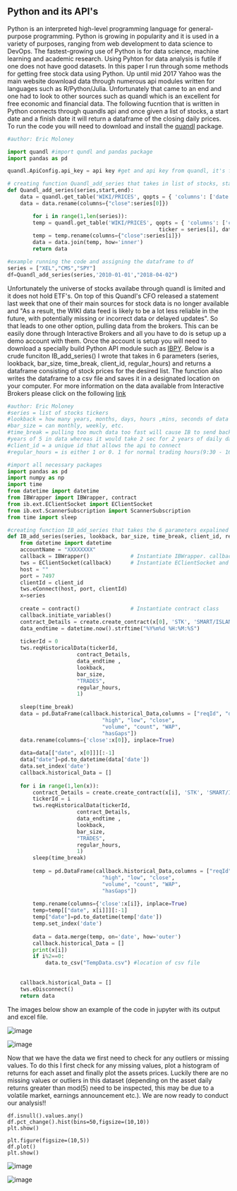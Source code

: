## Python and its API's
Python is an interpreted high-level programming language for general-purpose programming. Python is growing in popularity and it is used in a variety of purposes, ranging from web development to data science to DevOps. The fastest-growing use of Python is for data science, machine learning and academic research. Using Pyhton for data analysis is futile if one does not have good datasets. In this paper I run through some methods for getting free stock data using Python. Up until mid 2017 Yahoo was the main website download data
through numerous api modules written for languages such as R/Python/Julia. Unfortunately that came to an end and one had to look to other
sources such as quandl which is an excellent for free economic and financial data. The following fucntion that is written in Python 
connects through quandls api and once given a list of stocks, a start date and a finish date it will return a dataframe of the closing 
daily prices. To run the code you will need to download and install the [quandl](https://www.quandl.com/tools/python) package. 

```python
#author: Eric Moloney

import quandl #import qundl and pandas package 
import pandas as pd

quandl.ApiConfig.api_key = api key #get and api key from quandl, it's free

# creating function Quandl_add_series that takes in list of stocks, start and end date, returning a dataframe of close prices
def Quandl_add_series(series,start,end):
    data = quandl.get_table('WIKI/PRICES', qopts = { 'columns': ['date', 'close'] }, ticker = series[0], date = { 'gte': start, 'lte': end })
    data = data.rename(columns={"close":series[0]})

        for i in range(1,len(series)):
        temp = quandl.get_table('WIKI/PRICES', qopts = { 'columns': ['close'] },
                                                ticker = series[i], date = { 'gte': start, 'lte': end })
        temp = temp.rename(columns={"close":series[i]})
        data = data.join(temp, how='inner')
        return data

#example running the code and assigning the dataframe to df
series = ["XEL","CMS","SPY"]
df=Quandl_add_series(series,'2010-01-01',"2018-04-02") 

```
Unfortunately the universe of stocks availabe through quandl is limited and it does not hold ETF's. On top of this Quandl's CFO released
a statement last week that one of their main sources for stock data is no longer available and "As a result, the WIKI data feed is 
likely to be a lot less reliable in the future, with potentially missing or incorrect data or delayed updates".
So that leads to one other option, pulling data from the brokers. This can be easily done through Interactive Brokers and all you have to 
do is setup up a demo account with them. Once the account is setup you will need to download a specially build Python API module such as [IBPY](https://github.com/blampe/IbPy). Below is a crude funciton IB_add_series() I wrote that takes in 6 parameters (series, lookback, bar_size,
time_break, client_id, regular_hours) and returns a dataframe consisting of stock prices for the desired list. The function also writes 
the dataframe to a csv file and saves it in a designated location on your computer. For more information on the data available from Interactive Brokers please click on the following [link](https://interactivebrokers.github.io/tws-api/index.html)



```Python
#author: Eric Moloney
#series = list of stocks tickers
#lookback = how many years, months, days, hours ,mins, seconds of data to pull
#bar_size = can monthly, weekly, etc.
#time_break = pulling too much data too fast will cause IB to send back a empty dataframe, for exmaple it may take 20 seconds to get
#years of 5 in data whereas it would take 2 sec for 2 years of daily data.
#client_id = a unique id that allows the api to connect
#regular_hours = is either 1 or 0. 1 for normal trading hours(9:30 - 16:00) and 0 normal and extended hours.

#import all necessary packages
import pandas as pd
import numpy as np
import time
from datetime import datetime
from IBWrapper import IBWrapper, contract
from ib.ext.EClientSocket import EClientSocket
from ib.ext.ScannerSubscription import ScannerSubscription
from time import sleep

#creating function IB_add_series that takes the 6 parameters expalined above and returns a dataframe and a csv file to a saved location
def IB_add_series(series, lookback, bar_size, time_break, client_id, regular_hours):
    from datetime import datetime
    accountName = "XXXXXXXX"
    callback = IBWrapper()             # Instantiate IBWrapper. callback 
    tws = EClientSocket(callback)      # Instantiate EClientSocket and return data to callback
    host = ""
    port = 7497
    clientId = client_id
    tws.eConnect(host, port, clientId)    
    x=series
    
    create = contract()                # Instantiate contract class
    callback.initiate_variables()    
    contract_Details = create.create_contract(x[0], 'STK', 'SMART/ISLAND', 'USD')
    data_endtime = datetime.now().strftime("%Y%m%d %H:%M:%S")
    
    tickerId = 0
    tws.reqHistoricalData(tickerId, 
                      contract_Details, 
                      data_endtime ,
                      lookback, 
                      bar_size, 
                      "TRADES", 
                      regular_hours, 
                      1)
    
    sleep(time_break)
    data = pd.DataFrame(callback.historical_Data,columns = ["reqId", "date", "open",
                              "high", "low", "close", 
                              "volume", "count", "WAP", 
                              "hasGaps"])
    data.rename(columns={'close':x[0]}, inplace=True)
    
    data=data[["date", x[0]]][:-1]
    data["date"]=pd.to_datetime(data['date'])
    data.set_index('date')
    callback.historical_Data = []
    
    for i in range(1,len(x)):        
        contract_Details = create.create_contract(x[i], 'STK', 'SMART/ISLAND', 'USD')
        tickerId = i
        tws.reqHistoricalData(tickerId, 
                      contract_Details, 
                      data_endtime ,
                      lookback, 
                      bar_size, 
                      "TRADES", 
                      regular_hours, 
                      1)        
        sleep(time_break)       
        
        temp = pd.DataFrame(callback.historical_Data,columns = ["reqId", "date", "open",
                              "high", "low", "close", 
                              "volume", "count", "WAP", 
                              "hasGaps"])
    
        temp.rename(columns={'close':x[i]}, inplace=True)        
        temp=temp[["date", x[i]]][:-1]
        temp["date"]=pd.to_datetime(temp['date'])
        temp.set_index('date')     
        
        data = data.merge(temp, on='date', how='outer')        
        callback.historical_Data = []
        print(x[i])
        if i%2==0:
            data.to_csv("TempData.csv") #location of csv file       
               
        
    callback.historical_Data = []       
    tws.eDisconnect()       
    return data
``` 

The images below show an example of the code in jupyter with its output and excel file.

![image](https://user-images.githubusercontent.com/35773761/39294293-487848f4-4933-11e8-9112-09b3bcb5ede4.png)

![image](https://user-images.githubusercontent.com/35773761/39294308-5428b26a-4933-11e8-95d5-0037b460590f.png)

Now that we have the data we first need to check for any outliers or missing values. To do this I first check for any missing values,
plot a histogram of returns for each asset and finally plot the assets prices. Luckily there are no missing values or outliers in this 
dataset (depending on the asset daily returns greater than mod(5) need to be inspected, this may be due to a volatile market, earnings
announcement etc.). We are now ready to conduct  our analysis!!


```
df.isnull().values.any()
df.pct_change().hist(bins=50,figsize=(10,10))
plt.show()

plt.figure(figsize=(10,5))
df.plot()
plt.show()
```

![image](https://user-images.githubusercontent.com/35773761/39352552-fe1b9c78-49fc-11e8-9b73-d682681626d7.png)

![image](https://user-images.githubusercontent.com/35773761/39352572-0ece9db8-49fd-11e8-9f5e-9615c0fdc756.png)
